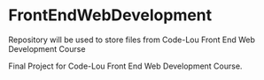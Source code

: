 # FrontEndWebDevelopment
Repository will be used to store files from Code-Lou Front End Web Development Course

Final Project for Code-Lou Front End Web Development Course.
